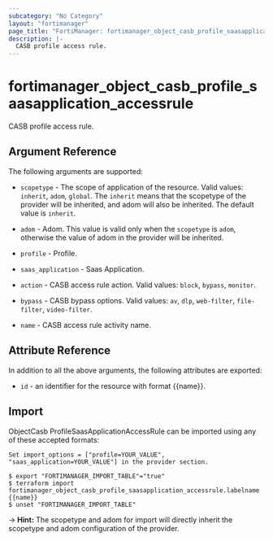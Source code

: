 ```yaml
---
subcategory: "No Category"
layout: "fortimanager"
page_title: "FortiManager: fortimanager_object_casb_profile_saasapplication_accessrule"
description: |-
  CASB profile access rule.
---
```


# fortimanager_object_casb_profile_saasapplication_accessrule
CASB profile access rule.

## Argument Reference


The following arguments are supported:

* `scopetype` - The scope of application of the resource. Valid values: `inherit`, `adom`, `global`. The `inherit` means that the scopetype of the provider will be inherited, and adom will also be inherited. The default value is `inherit`.
* `adom` - Adom. This value is valid only when the `scopetype` is `adom`, otherwise the value of adom in the provider will be inherited.
* `profile` - Profile.
* `saas_application` - Saas Application.

* `action` - CASB access rule action. Valid values: `block`, `bypass`, `monitor`.

* `bypass` - CASB bypass options. Valid values: `av`, `dlp`, `web-filter`, `file-filter`, `video-filter`.

* `name` - CASB access rule activity name.


## Attribute Reference

In addition to all the above arguments, the following attributes are exported:
* `id` - an identifier for the resource with format {{name}}.

## Import

ObjectCasb ProfileSaasApplicationAccessRule can be imported using any of these accepted formats:
```
Set import_options = ["profile=YOUR_VALUE", "saas_application=YOUR_VALUE"] in the provider section.

$ export "FORTIMANAGER_IMPORT_TABLE"="true"
$ terraform import fortimanager_object_casb_profile_saasapplication_accessrule.labelname {{name}}
$ unset "FORTIMANAGER_IMPORT_TABLE"
```
-> **Hint:** The scopetype and adom for import will directly inherit the scopetype and adom configuration of the provider.
